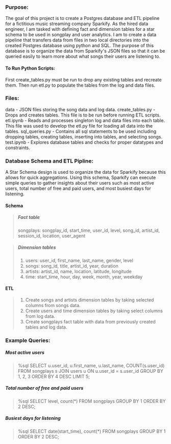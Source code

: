 ### Purpose:

The goal of this project is to create a Postgres database and ETL pipeline for a fictitious music streaming company Sparkify. As the hired data engineer,
I am tasked with defining fact and dimension tables for a star schema to be used in songplay and user analytics.  I am to create a data pipeline that 
transfers data from files in two local directories into the created Postgres database using python and SQL.  The purpose of this database is to organize 
the data from Sparkify's JSON files so that it can be queried easily to learn more about what songs their users are listening to.

#### To Run Python Scripts:

First create_tables.py must be run to drop any existing tables and recreate them.
Then run etl.py to populate the tables from the log and data files.

### Files:

data - JSON files storing the song data and log data. 
create_tables.py - Drops and creates tables. This file is to be run before running ETL scripts.
etl.ipynb - Reads and processes singleton log and data files into each table. This file was used to develop the etl.py file for loading all data into the tables.
sql_queries.py - Contains all sql statements to be used including dropping tables, creating tables, inserting into tables, and selecting songs.
test.ipynb - Explores database tables and checks for proper datatypes and constraints.

### Database Schema and ETL Pipline:

A Star Schema design is used to organize the data for Sparkify because this allows for quick aggregations.  Using this schema, 
Sparkify can execute simple queries to gather insights about their users such as most active users, total number of free and 
paid users, and most busiest days for listening.

#### Schema
  > ##### Fact table
  > songplays: songplay_id, start_time, user_id, level, song_id, artist_id, session_id, location, user_agent

  > ##### Dimension tables
  > 1. users: user_id, first_name, last_name, gender, level
  > 2. songs: song_id, title, artist_id, year, duration
  > 3. artists: artist_id, name, location, latitude, longitude
  > 4. time: start_time, hour, day, week, month, year, weekday

#### ETL
  > 1. Create songs and artists dimension tables by taking selected columns from songs data.
  > 2. Create users and time dimension tables by taking select columns from log data.
  > 3. Create songplays fact table with data from previously created tables and log data.

### Example Queries:

##### Most active users

> %sql SELECT u.user_id, u.first_name, u.last_name, COUNT(s.user_id) FROM songplays s JOIN users u ON u.user_id = s.user_id GROUP BY 1, 2, 3 ORDER BY 4 DESC LIMIT 5;

##### Total number of free and paid users

> %sql SELECT level, count(*) FROM songplays GROUP BY 1 ORDER BY 2 DESC;

##### Busiest days for listening

> %sql SELECT date(start_time), count(*) FROM songplays GROUP BY 1 ORDER BY 2 DESC;
